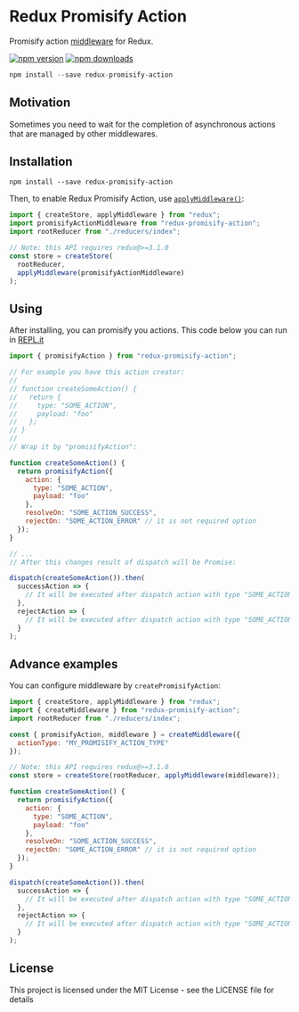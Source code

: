 # Redux Promisify Action

Promisify action [middleware](https://redux.js.org/advanced/middleware) for Redux.

[![npm version](https://img.shields.io/npm/v/redux-promisify-action.svg?style=flat-square)](https://www.npmjs.com/package/redux-promisify-action)
[![npm downloads](https://img.shields.io/npm/dm/redux-promisify-action.svg?style=flat-square)](https://www.npmjs.com/package/redux-promisify-action)

```js
npm install --save redux-promisify-action
```

## Motivation

Sometimes you need to wait for the completion of asynchronous actions that are managed by other
middlewares.

## Installation

```
npm install --save redux-promisify-action
```

Then, to enable Redux Promisify Action, use
[`applyMiddleware()`](https://redux.js.org/api-reference/applymiddleware):

```js
import { createStore, applyMiddleware } from "redux";
import promisifyActionMiddleware from "redux-promisify-action";
import rootReducer from "./reducers/index";

// Note: this API requires redux@>=3.1.0
const store = createStore(
  rootReducer,
  applyMiddleware(promisifyActionMiddleware)
);
```

## Using

After installing, you can promisify you actions. This code below you can run in [REPL.it](https://repl.it/@orlov_vo/redux-promisify-action)

```js
import { promisifyAction } from "redux-promisify-action";

// For example you have this action creator:
//
// function createSomeAction() {
//   return {
//     type: "SOME_ACTION",
//     payload: "foo"
//   };
// }
//
// Wrap it by "promisifyAction":

function createSomeAction() {
  return promisifyAction({
    action: {
      type: "SOME_ACTION",
      payload: "foo"
    },
    resolveOn: "SOME_ACTION_SUCCESS",
    rejectOn: "SOME_ACTION_ERROR" // it is not required option
  });
}

// ...
// After this changes result of dispatch will be Promise:

dispatch(createSomeAction()).then(
  successAction => {
    // It will be executed after dispatch action with type "SOME_ACTION_SUCCESS"
  },
  rejectAction => {
    // It will be executed after dispatch action with type "SOME_ACTION_ERROR"
  }
);
```

## Advance examples

You can configure middleware by `createPromisifyAction`:

```js
import { createStore, applyMiddleware } from "redux";
import { createMiddleware } from "redux-promisify-action";
import rootReducer from "./reducers/index";

const { promisifyAction, middleware } = createMiddleware({
  actionType: "MY_PROMISIFY_ACTION_TYPE"
});

// Note: this API requires redux@>=3.1.0
const store = createStore(rootReducer, applyMiddleware(middleware));

function createSomeAction() {
  return promisifyAction({
    action: {
      type: "SOME_ACTION",
      payload: "foo"
    },
    resolveOn: "SOME_ACTION_SUCCESS",
    rejectOn: "SOME_ACTION_ERROR" // it is not required option
  });
}

dispatch(createSomeAction()).then(
  successAction => {
    // It will be executed after dispatch action with type "SOME_ACTION_SUCCESS"
  },
  rejectAction => {
    // It will be executed after dispatch action with type "SOME_ACTION_ERROR"
  }
);
```

## License

This project is licensed under the MIT License - see the LICENSE file for details
